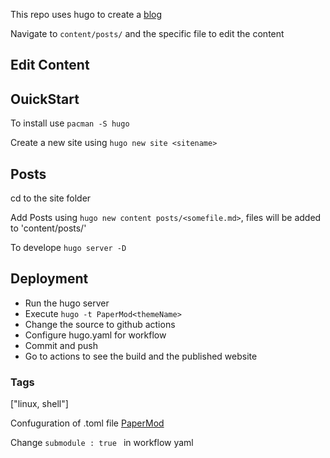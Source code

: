 This repo uses hugo to create a [blog](https://jayamuruganravikumar.github.io/theaverageroboticist/)

Navigate to `content/posts/` and the specific file to edit the content

## Edit Content


## OuickStart

To install use `pacman -S hugo`

Create a new site using `hugo new site <sitename>`

## Posts

cd to the site folder

Add Posts using `hugo new content posts/<somefile.md>`, files will be added to 'content/posts/'

To develope `hugo server -D`

## Deployment 

- Run the hugo server
- Execute `hugo -t PaperMod<themeName>` 
- Change the source to github actions
- Configure hugo.yaml for workflow
- Commit and push
- Go to actions to see the build and the published website

### Tags

["linux, shell"]

Confuguration of .toml file [PaperMod](https://github.com/adityatelange/hugo-PaperMod/wiki/Features#home-info-mode)

Change `submodule : true ` in workflow yaml
